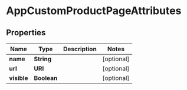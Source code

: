 

# AppCustomProductPageAttributes


## Properties

| Name | Type | Description | Notes |
|------------ | ------------- | ------------- | -------------|
|**name** | **String** |  |  [optional] |
|**url** | **URI** |  |  [optional] |
|**visible** | **Boolean** |  |  [optional] |



